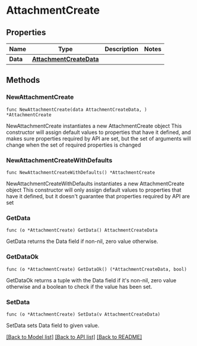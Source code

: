 # AttachmentCreate

## Properties

Name | Type | Description | Notes
------------ | ------------- | ------------- | -------------
**Data** | [**AttachmentCreateData**](AttachmentCreateData.md) |  | 

## Methods

### NewAttachmentCreate

`func NewAttachmentCreate(data AttachmentCreateData, ) *AttachmentCreate`

NewAttachmentCreate instantiates a new AttachmentCreate object
This constructor will assign default values to properties that have it defined,
and makes sure properties required by API are set, but the set of arguments
will change when the set of required properties is changed

### NewAttachmentCreateWithDefaults

`func NewAttachmentCreateWithDefaults() *AttachmentCreate`

NewAttachmentCreateWithDefaults instantiates a new AttachmentCreate object
This constructor will only assign default values to properties that have it defined,
but it doesn't guarantee that properties required by API are set

### GetData

`func (o *AttachmentCreate) GetData() AttachmentCreateData`

GetData returns the Data field if non-nil, zero value otherwise.

### GetDataOk

`func (o *AttachmentCreate) GetDataOk() (*AttachmentCreateData, bool)`

GetDataOk returns a tuple with the Data field if it's non-nil, zero value otherwise
and a boolean to check if the value has been set.

### SetData

`func (o *AttachmentCreate) SetData(v AttachmentCreateData)`

SetData sets Data field to given value.



[[Back to Model list]](../README.md#documentation-for-models) [[Back to API list]](../README.md#documentation-for-api-endpoints) [[Back to README]](../README.md)



